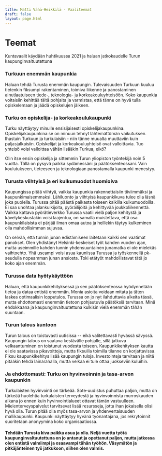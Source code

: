 ```yaml
---
title: Matti Vähä-Heikkilä - Vaaliteemat
draft: false
layout: page.html
---
```


# Teemat

Kuntavaalit käydään huhtikuussa 2021 ja haluan jatkokaudelle Turun kaupunginvaltuutettuna

### Turkuun enemmän kaupunkia

Haluan tehdä Turusta enemmän kaupungin. Tulevaisuuden Turkuun kuuluu tietenkin fiksumpi rakentaminen, toimiva liikenne ja panostaminen ainutlaatuiseen tiede-, teknologia- ja korkeakouluyhteisöön. Koko kaupunkia voitaisiin kehittää tältä pohjalta ja varmistaa, että tänne on hyvä tulla opiskelemaan ja jäädä opiskelujen jälkeen.

### Turku  on opiskelija- ja korkeakoulukaupunki

Turku näyttäytyy minulle ensisijaisesti opiskelijakaupunkina. Opiskelijakaupunkina se on minuun tehnyt lähtemättömän vaikutuksen. Ihastuin Turkuun ja turkulaisiin - niin tänne muualta muuttaviin kuin paljasjalkaisiin. Opiskelijat ja korkeakouluyhteisö ovat valloittavia. Tuo yhteisö voisi valloittaa vähän lisääkin Turkua, eikö?

Olin itse ensin opiskelija ja sittemmin Turun yliopiston työntekijä noin 5 vuotta. Tällä on pysyvä paikka sydämessäni ja päätöksenteossani. Vain koulutukseen, tieteeseen ja teknologiaan panostamalla kaupunki menestyy.

### Turusta viihtyisä ja eri kulkumuodot huomioiva

Kaupungissa pitää viihtyä, vaikka kaupunkia rakennettaisiin tiiviimmäksi ja kaupunkimaisemmaksi. Lähiluonto ja viihtyisä kaupunkikuva tulee olla läsnä joka puolella. Turussa pitää päästä paikasta toiseen kaikilla kulkumuodoilla. Ei saa unohtaa jalankulkijoita, pyöräilijöitä ja kehittyvää joukkoliikennettä. Vaikka kattava pyörätieverkko Turussa vaatii vielä paljon kehitystä ja kävelykeskustakin voisi laajentua, on samalla muistettava, että osa kaupunkilaisista ei pärjää ilman omaa autoa ja heillekin täytyy kulkeminen olla mahdollisimman sujuvaa.

On selvää, että tunnin junan edistämiseen laitetaan kaikki sen vaatimat panokset. Olen yhdistänyt Helsinki-keskeiset työt kahden vuoden ajan, mutta useimmille kahden tunnin yhdensuuntainen junamatka ei ole mielekäs vaihtoehto. Yhä useampi voisi asua kauniissa Turussa ja työskennellä pk-seudulla nopeamman junan ansiosta. Toki etätyöt mahdollistavat tätä jo koko ajan enemmän.

### Turussa data hyötykäyttöön

Haluan, että kaupunkikehityksessä ja sen päätöksenteossa hyödynnetään tietoa ja dataa entistä enemmän. Monia asioita voidaan mitata ja täten laskea optimaalisin lopputulos. Turussa on jo nyt ilahduttavia alkeita tässä, mutta ehdottomasti enemmän tietoon pohjautuvia päätöksiä tarvitaan. Minä ehdokkaana ja kaupunginvaltuutettuna kulkisin vielä enemmän tähän suuntaan.

### Turun talous kuntoon

Turun talous on toistuvasti uutisissa -- eikä valitettavasti hyvässä sävyssä. Kaupungin talous on saatava kestävälle pohjalle, sillä jatkuva velkaantuminen on toistunut vuodesta toiseen. Kaupunkikehityksen kautta ei ole saatavissa pikavoittoja, mutta fiksuilla toimilla tilanne on korjattavissa. Fiksu kaupunkikehitys lisää kaupungin tuloja. Investointeja tarvitaan ja niitä pitääkin tehdä lainarahalla, mutta velkaa ei tule ottaa juokseviin kuluihin.

### Ja ehdottomasti: Turku on hyvinvoinnin ja tasa-arvon kaupunkin

Turkulaisten hyvinvointi on tärkeää. Sote-uudistus puhuttaa paljon, mutta on tärkeää huolehtia turkulaisten terveydestä ja hyvinvoinnista murroskauden aikana jo ennen kuin hyvinvointialueet ottavat tämän vastuulleen. Mielenterveyspalvelut tarvitsevat lisää resursseja, jotta ihan jokaisella olisi hyvä olla. Turun pitää olla myös tasa-arvon ja yhdenvertaisuuden mallikaupunki. Kaupunki näyttäytyy hyvänä työnantajana, jos rekrytoinnit suoritetaan anonyymina koko organisaatiossa.

#### Tehdään Turusta kiva paikka asua ja olla. Neljä vuotta työtä kaupunginvaltuutettuna on jo antanut ja opettanut paljon, mutta jatkossa olen entistä valmiimpi ja osaavampi tähän työhön. Väsymätön ja pitkäjänteinen työ jatkukoon, siihen olen valmis.
